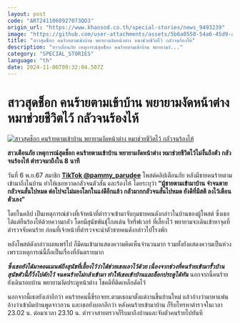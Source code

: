 ```yaml
---
layout: post
code: "ART2411060927073QO3"
origin_url: "https://www.khaosod.co.th/special-stories/news_9493239"
image: "https://github.com/user-attachments/assets/5b6a0550-54a6-45d9-a00c-4a21c4fe321f"
title: "สาวสุดช็อก คนร้ายตามเข้าบ้าน พยายามงัดหน้าต่าง หมาช่วยชีวิตไว้ กลัวจนร้องไห้"
description: "สาวเตือนภัย เหตุการณ์สุดช็อก คนร้ายตามเข้าบ้าน พยายามงั..."
category: "SPECIAL_STORIES"
language: "th"
date: 2024-11-06T09:32:04.507Z
---
```


# สาวสุดช็อก คนร้ายตามเข้าบ้าน พยายามงัดหน้าต่าง หมาช่วยชีวิตไว้ กลัวจนร้องไห้

[![สาวสุดช็อก คนร้ายตามเข้าบ้าน พยายามงัดหน้าต่าง หมาช่วยชีวิตไว้ กลัวจนร้องไห้](https://www.khaosod.co.th/wpapp/uploads/2024/11/jabjone.jpg "สาวสุดช็อก คนร้ายตามเข้าบ้าน พยายามงัดหน้าต่าง หมาช่วยชีวิตไว้ กลัวจนร้องไห้")](https://www.khaosod.co.th/wpapp/uploads/2024/11/jabjone.jpg)

**สาวเตือนภัย เหตุการณ์สุดช็อก คนร้ายตามเข้าบ้าน พยายามงัดหน้าต่าง หมาช่วยชีวิตไว้ไม่งั้นถึงตัว กลัวจนร้องไห้ ตำรวจมาถึงใน 8 นาที**

วันที่ 6 พ.ย.67 สมาชิก **[TikTok @pammy\_parudee](https://www.tiktok.com/@pammy_parudee/video/7433130566670667025?lang=th-TH)** โพสต์คลิปเตือนภัย หลังมีชายคนร้ายตามเข้ามาถึงในบ้าน ทำให้เธอหวาดกลัวจนตัวสั่น และร้องไห้ โดยระบุว่า **“ผู้ชายตามเข้ามาบ้าน จำจนตาย กลัวจนสั่นไปหมด ต่อไปจะไม่มองโลกในแง่ดีอีกแล้ว กลัวมากกลัวจนสั่นไปหมด ยังดีที่มีสติ ลงไว้เตือนตัวเอง”**

โดยในคลิป เป็นเหตุการณ์ช่วงที่เจ้าหน้าที่ตำรวจเข้ามาจับกุมชายคนดังกล่าวในบ้านของผู้โพสต์ ซึ่งเธอได้แต่ยืนร้องไห้ด้วยความกลัว โดยมีสุนัขพันธุ์โกลเด้น รีทรีฟเวอร์ ที่เลี้ยงไว้ พยายามจะเดินเข้าหาจุดที่ตำรวจจับคนร้าย ก่อนที่เจ้าหน้าที่ตำรวจจะนำตัวชายคนดังกล่าวไปโรงพัก

หลังโพสต์ดังกล่าวเผยแพร่ไป ก็มีคนเข้ามาแสดงความคิดเห็นจำนวนมาก รวมทั้งยังแสดงความเป็นห่วง เพราะเหตุการณ์นี้ถือเป็นเรื่องที่อันตรายมาก

_**ซึ่งเธอยังได้มาคอมเมนต์ถึงสุนัขที่เลี้ยงไว้ว่าได้ช่วยเธอเอาไว้ด้วย เนื่องจากช่วงที่คนร้ายเข้ามารั้วบ้าน สุนัขตัวนี้ก็วิ่งไปดักไว้ จนคนร้ายไม่กล้าเข้ามา ทำให้เธอเข้าบ้านและล็อกประตูได้ทัน**_ นอกจากนี้คนร้ายยังเดินรอบบ้าน พยายามงัดประตูหน้าต่าง โชคดีที่ติดเหล็กดัดไว้

นอกจากนี้เธอยังเล่าอีกว่า คนร้ายคนนี้ขี่รถจยย.ตามเธอมาตั้งแต่งานขึ้นบ้านใหม่ แล้วอ้างว่ามาหาแฟน อ้างว่าเข้าผิดบ้านพูดจาวกวน และเธอยังบอกอีกว่า หลังคนร้ายเข้ามาบ้าน ก็รีบโทรหาตำรวจในเวลา 23.02 น. ต่อมาเวลา 23.10 น. ตำรวจสายตรวจก็รีบมาถึงบ้านและจับตัวคนร้ายไปทันที



